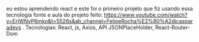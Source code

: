 eu estou aprendendo react e este foi o primeiro projeto que fiz usando essa tecnologia
fonte e aula do projeto feito: https://www.youtube.com/watch?v=ErjWNvP6mko&t=5526s&ab_channel=FelipeRocha%E2%80%A2dicasparadevs .
Tecnologias:
React, js, Axios, API JSONPlaceHolder, React-Router-Dom
